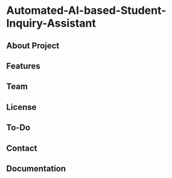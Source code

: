 # Automated-AI-based-Student-Inquiry-Assistant
## About Project 
## Features 
## Team
## License
## To-Do 
## Contact
## Documentation

